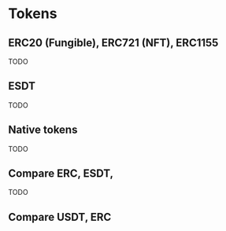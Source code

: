# Tokens


## ERC20 (Fungible), ERC721 (NFT), ERC1155

TODO

## ESDT
TODO

## Native tokens
TODO

## Compare ERC, ESDT,
TODO

## Compare USDT, ERC
